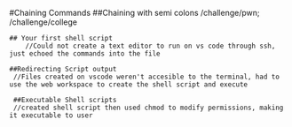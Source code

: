 #Chaining Commands
    ##Chaining with semi colons 
        /challenge/pwn; /challenge/college
    
    ## Your first shell script 
        //Could not create a text editor to run on vs code through ssh, just echoed the commands into the file 
    
    ##Redirecting Script output 
     //Files created on vscode weren't accesible to the terminal, had to use the web workspace to create the shell script and execute 

     ##Executable Shell scripts 
     //created shell script then used chmod to modify permissions, making it executable to user 

     
